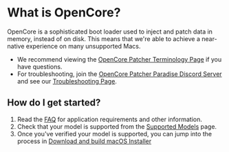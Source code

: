 # What is OpenCore?

OpenCore is a sophisticated boot loader used to inject and patch data in memory, instead of on disk. This means that we're able to achieve a near-native experience on many unsupported Macs. 

* We recommend viewing the [OpenCore Patcher Terminology Page](./TERMS.md) if you have questions.
* For troubleshooting, join the [OpenCore Patcher Paradise Discord Server](https://discord.gg/rqdPgH8xSN) and see our [Troubleshooting Page](./TROUBLESHOOTING.md).

## How do I get started?

1. Read the [FAQ](./FAQ.md) for application requirements and other information.
2. Check that your model is supported from the [Supported Models](./MODELS.md) page.
3. Once you've verified your model is supported, you can jump into the process in [Download and build macOS Installer](./INSTALLER.md)

